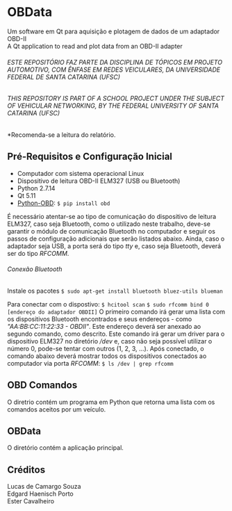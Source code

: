 # OBData
Um software em Qt para aquisição e plotagem de dados de um adaptador OBD-II<br />
A Qt application to read and plot data from an OBD-II adapter


###### ESTE REPOSITÓRIO FAZ PARTE DA DISCIPLINA DE TÓPICOS EM PROJETO AUTOMOTIVO, COM ÊNFASE EM REDES VEICULARES, DA UNIVERSIDADE FEDERAL DE SANTA CATARINA (UFSC)
###### THIS REPOSITORY IS PART OF A SCHOOL PROJECT UNDER THE SUBJECT OF VEHICULAR NETWORKING, BY THE FEDERAL UNIVERSITY OF SANTA CATARINA (UFSC)

*Recomenda-se a leitura do relatório.

## Pré-Requisitos e Configuração Inicial
- Computador com sistema operacional Linux
- Dispositivo de leitura OBD-II ELM327 (USB ou Bluetooth)
- Python 2.7.14
- Qt 5.11
- [Python-OBD](https://python-obd.readthedocs.io/en/latest/): `$ pip install obd`

É necessário atentar-se ao tipo de comunicação do dispositivo de leitura ELM327, caso seja Bluetooth, como o utilizado neste trabalho, deve-se garantir o módulo de comunicação Bluetooth no computador e seguir os passos de configuração adicionais que serão listados abaixo. Ainda, caso o adaptador seja USB, a porta será do tipo *tty* e, caso seja Bluetooth, deverá ser do tipo *RFCOMM*.

###### Conexão Bluetooth
Instale os pacotes
`$ sudo apt-get install bluetooth bluez-utils blueman`

Para conectar com o dispostivo:
`$ hcitool scan`
`$ sudo rfcomm bind 0 [endereço do adaptador OBDII]`
O primeiro comando irá gerar uma lista com os dispositivos Bluetooth encontrados e seus endereços - como *"AA:BB:CC:11:22:33 - OBDII"*. Este endereço deverá ser anexado ao segundo comando, como descrito. Este comando irá gerar um driver para o dispositivo ELM327 no diretório */dev* e, caso não seja possível utilizar o número 0, pode-se tentar com outros (1, 2, 3, ...). Após conectado, o comando abaixo deverá mostrar todos os dispositivos conectados ao computador via porta *RFCOMM*:
`$ ls /dev | grep rfcomm`

## OBD Comandos
O diretrio contém um programa em Python que retorna uma lista com os comandos aceitos por um veículo.

## OBData
O diretório contém a aplicação principal.


## Créditos
Lucas de Camargo Souza<br />
Edgard Haenisch Porto<br />
Ester Cavalheiro
